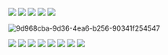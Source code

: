 ![](https://64.media.tumblr.com/cff9a755097d997ef5a43920663460c1/e9e5eaac84bb2c66-4f/s100x200/6bba68e074780ca40a5469f36e45f200bda12436.gifv)
![](https://64.media.tumblr.com/034d7e7932088fbf6ab85dbba3cbffc6/e9e5eaac84bb2c66-f1/s100x200/b847b7bed1f77aaed85330c64851f9d9b4934008.gifv)
![](https://64.media.tumblr.com/569ad778d83083a647b06716cebd12b6/39e4db71d2fb827a-5a/s400x600/ada2ece19936378ba1a4ec3cb010613d67a45ff1.gifv)
![](https://64.media.tumblr.com/59186a098f84633047ea26426dd4239f/d79b386dd434d7d8-fb/s100x200/aed089921d40635be42a3fab8cbc782280ce05b0.gifv)
![](https://64.media.tumblr.com/41dfaa729a9ae0f3f13ec75e982daa2e/d79b386dd434d7d8-82/s250x400/a1f016a472f34942f7844799e68d417b23f9df3e.gifv)



![9d968cba-9d36-4ea6-b256-90341f254547](https://github.com/crowravenriko/crowravenriko/assets/139772125/ccbeacf8-0e38-4904-b029-8a3e74d58dcb)

![](https://64.media.tumblr.com/cacf4bdc9dce7849be5a9a661118b320/d3c80e3805ca7023-55/s250x400/36db63a0351b8814c33d03b444ada15f5a63bb8c.gifv)
![](https://64.media.tumblr.com/efef7e2e325f251df9a62289b409513f/1b8381f969116a1e-35/s100x200/428017619149fae5eceff070d8dacee2e66af115.gifv)
![](https://64.media.tumblr.com/f9288d1da6509c28da9196c184b18cd8/e9daf81347737213-7c/s400x600/19fb194438923232d059b72d84245ff740f1f2d7.gifv)
![](https://64.media.tumblr.com/c02d96c4eb94311fd7f5288f0923e494/0849fa6899c3a334-bd/s100x200/35dc756d877135b42a2d2fe28d8ed422d77c7353.gifv)
![](https://64.media.tumblr.com/e9ae1855920b563dd0fd7c4254f73bef/401b3412d2ee5779-84/s100x200/ac9f80fa5155d8ba9fcf5065759d670c6d021c06.gifv)
![](https://64.media.tumblr.com/54a5cb05a6c5ee4b3edc9f42cb1e3969/1d910c037168e78f-44/s540x810/a5e1f09352666b508a43bd02aa7b1edcf297d549.gifv)
![](https://64.media.tumblr.com/f1fc03eeaf347dba5d769fd901d3443f/8ef7c75fdc7fd369-ac/s640x960/c3e2517ab38506e7aaddaf3aa98b7798783b8214.gifv)
![](https://64.media.tumblr.com/a2f46753d132d33c6b53175b5ce0c813/d2d2e653ce9b8f37-0d/s100x200/fa3d0027758ce98f5103175b024d19fe84c21db7.gifv)
